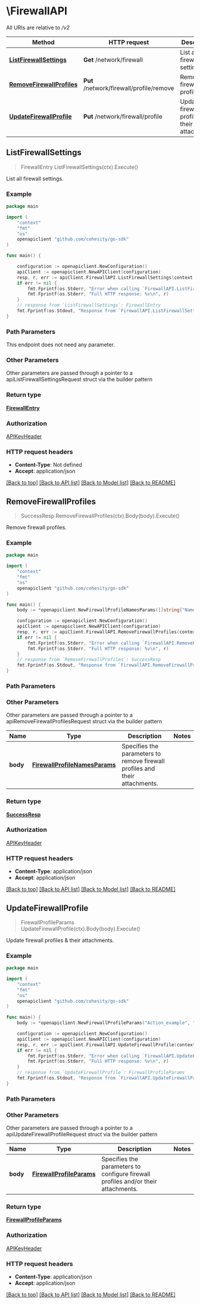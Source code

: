 # \FirewallAPI

All URIs are relative to */v2*

Method | HTTP request | Description
------------- | ------------- | -------------
[**ListFirewallSettings**](FirewallAPI.md#ListFirewallSettings) | **Get** /network/firewall | List all firewall settings.
[**RemoveFirewallProfiles**](FirewallAPI.md#RemoveFirewallProfiles) | **Put** /network/firewall/profile/remove | Remove firewall profiles.
[**UpdateFirewallProfile**](FirewallAPI.md#UpdateFirewallProfile) | **Put** /network/firewall/profile | Update firewall profiles &amp; their attachments.



## ListFirewallSettings

> FirewallEntry ListFirewallSettings(ctx).Execute()

List all firewall settings.



### Example

```go
package main

import (
	"context"
	"fmt"
	"os"
	openapiclient "github.com/cohesity/go-sdk"
)

func main() {

	configuration := openapiclient.NewConfiguration()
	apiClient := openapiclient.NewAPIClient(configuration)
	resp, r, err := apiClient.FirewallAPI.ListFirewallSettings(context.Background()).Execute()
	if err != nil {
		fmt.Fprintf(os.Stderr, "Error when calling `FirewallAPI.ListFirewallSettings``: %v\n", err)
		fmt.Fprintf(os.Stderr, "Full HTTP response: %v\n", r)
	}
	// response from `ListFirewallSettings`: FirewallEntry
	fmt.Fprintf(os.Stdout, "Response from `FirewallAPI.ListFirewallSettings`: %v\n", resp)
}
```

### Path Parameters

This endpoint does not need any parameter.

### Other Parameters

Other parameters are passed through a pointer to a apiListFirewallSettingsRequest struct via the builder pattern


### Return type

[**FirewallEntry**](FirewallEntry.md)

### Authorization

[APIKeyHeader](../README.md#APIKeyHeader)

### HTTP request headers

- **Content-Type**: Not defined
- **Accept**: application/json

[[Back to top]](#) [[Back to API list]](../README.md#documentation-for-api-endpoints)
[[Back to Model list]](../README.md#documentation-for-models)
[[Back to README]](../README.md)


## RemoveFirewallProfiles

> SuccessResp RemoveFirewallProfiles(ctx).Body(body).Execute()

Remove firewall profiles.



### Example

```go
package main

import (
	"context"
	"fmt"
	"os"
	openapiclient "github.com/cohesity/go-sdk"
)

func main() {
	body := *openapiclient.NewFirewallProfileNamesParams([]string{"Names_example"}) // FirewallProfileNamesParams | Specifies the parameters to remove firewall profiles and their attachments.

	configuration := openapiclient.NewConfiguration()
	apiClient := openapiclient.NewAPIClient(configuration)
	resp, r, err := apiClient.FirewallAPI.RemoveFirewallProfiles(context.Background()).Body(body).Execute()
	if err != nil {
		fmt.Fprintf(os.Stderr, "Error when calling `FirewallAPI.RemoveFirewallProfiles``: %v\n", err)
		fmt.Fprintf(os.Stderr, "Full HTTP response: %v\n", r)
	}
	// response from `RemoveFirewallProfiles`: SuccessResp
	fmt.Fprintf(os.Stdout, "Response from `FirewallAPI.RemoveFirewallProfiles`: %v\n", resp)
}
```

### Path Parameters



### Other Parameters

Other parameters are passed through a pointer to a apiRemoveFirewallProfilesRequest struct via the builder pattern


Name | Type | Description  | Notes
------------- | ------------- | ------------- | -------------
 **body** | [**FirewallProfileNamesParams**](FirewallProfileNamesParams.md) | Specifies the parameters to remove firewall profiles and their attachments. | 

### Return type

[**SuccessResp**](SuccessResp.md)

### Authorization

[APIKeyHeader](../README.md#APIKeyHeader)

### HTTP request headers

- **Content-Type**: application/json
- **Accept**: application/json

[[Back to top]](#) [[Back to API list]](../README.md#documentation-for-api-endpoints)
[[Back to Model list]](../README.md#documentation-for-models)
[[Back to README]](../README.md)


## UpdateFirewallProfile

> FirewallProfileParams UpdateFirewallProfile(ctx).Body(body).Execute()

Update firewall profiles & their attachments.



### Example

```go
package main

import (
	"context"
	"fmt"
	"os"
	openapiclient "github.com/cohesity/go-sdk"
)

func main() {
	body := *openapiclient.NewFirewallProfileParams("Action_example", "Name_example") // FirewallProfileParams | Specifies the parameters to configure firewall profiles and/or their attachments.

	configuration := openapiclient.NewConfiguration()
	apiClient := openapiclient.NewAPIClient(configuration)
	resp, r, err := apiClient.FirewallAPI.UpdateFirewallProfile(context.Background()).Body(body).Execute()
	if err != nil {
		fmt.Fprintf(os.Stderr, "Error when calling `FirewallAPI.UpdateFirewallProfile``: %v\n", err)
		fmt.Fprintf(os.Stderr, "Full HTTP response: %v\n", r)
	}
	// response from `UpdateFirewallProfile`: FirewallProfileParams
	fmt.Fprintf(os.Stdout, "Response from `FirewallAPI.UpdateFirewallProfile`: %v\n", resp)
}
```

### Path Parameters



### Other Parameters

Other parameters are passed through a pointer to a apiUpdateFirewallProfileRequest struct via the builder pattern


Name | Type | Description  | Notes
------------- | ------------- | ------------- | -------------
 **body** | [**FirewallProfileParams**](FirewallProfileParams.md) | Specifies the parameters to configure firewall profiles and/or their attachments. | 

### Return type

[**FirewallProfileParams**](FirewallProfileParams.md)

### Authorization

[APIKeyHeader](../README.md#APIKeyHeader)

### HTTP request headers

- **Content-Type**: application/json
- **Accept**: application/json

[[Back to top]](#) [[Back to API list]](../README.md#documentation-for-api-endpoints)
[[Back to Model list]](../README.md#documentation-for-models)
[[Back to README]](../README.md)

